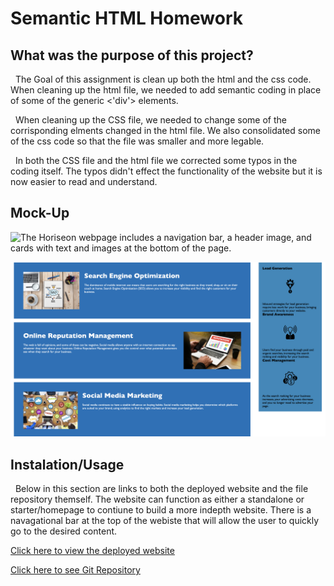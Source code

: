 # Semantic HTML Homework

## What was the purpose of this project?

&nbsp;
The Goal of this assignment is clean up both the html and the css code. When cleaning up the html file, we needed to add semantic coding in place of some of the generic <'div'> elements.

&nbsp;
When cleaning up the CSS file, we needed to change some of the corrisponding elments changed in the html file. We also consolidated some of the css code so that the file was smaller and more legable.

&nbsp;
In both the CSS file and the html file we corrected some typos in the coding itself. The typos didn't effect the functionality of the website but it is now easier to read and understand.

## Mock-Up

![The Horiseon webpage includes a navigation bar, a header image, and cards with text and images at the bottom of the page.](https://odetothecode.github.io/semantic-html/)

![Another Example](./assets/Screenshots/Screenshot%202022-12-14%20at%204.54.21%20PM.png)

## Instalation/Usage

&nbsp;
Below in this section are links to both the deployed website and the file repository themself. The website can function as either a standalone or starter/homepage to contiune to build a more indepth website. There is a navagational bar at the top of the webiste that will allow the user to quickly go to the desired content.

<p style="text-align: center;">

[Click here to view the deployed website](https://odetothecode.github.io/semantic-html/)

[Click here to see Git Repository](https://github.com/OdeToTheCode/semantic-html)

</p>

